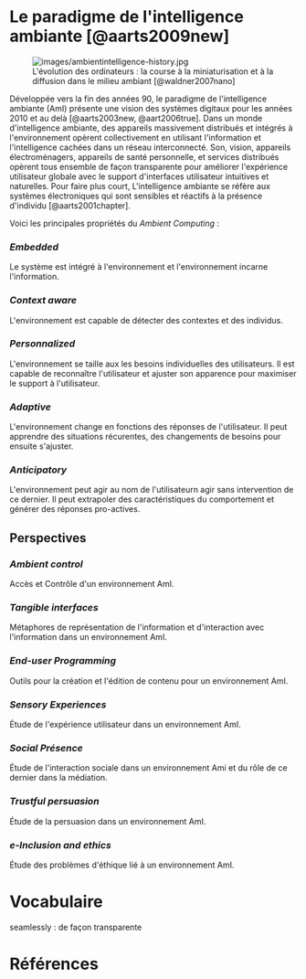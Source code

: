 # Le paradigme de l'intelligence ambiante [@aarts2009new]

<figure>
<img src="images/ambientintelligence-history.jpg" alt="images/ambientintelligence-history.jpg">
  <figcaption>L'évolution des ordinateurs : la course à la miniaturisation et à la diffusion dans le milieu ambiant [@waldner2007nano]</figcaption>
</figure>

Développée vers la fin des années 90, le paradigme de l'intelligence ambiante (AmI) présente une vision des systèmes digitaux pour les années 2010 et au delà [@aarts2003new, @aart2006true].
Dans un monde d'intelligence ambiante, des appareils massivement distribués et intégrés à l'environnement opèrent collectivement en utilisant l'information et l'intelligence cachées dans un réseau interconnecté. Son, vision, appareils électroménagers, appareils de santé personnelle, et services distribués opèrent tous ensemble de façon transparente pour améliorer l'expérience utilisateur globale avec le support d'interfaces utilisateur intuitives et naturelles.
Pour faire plus court, L'intelligence ambiante se réfère aux systèmes électroniques qui sont sensibles et réactifs à la présence d'individu [@aarts2001chapter].

Voici les principales propriétés du *Ambient Computing* :

### *Embedded*

Le système est intégré à l'environnement et l'environnement incarne l'information.

### *Context aware*

L'environnement est capable de détecter des contextes et des individus.

### *Personnalized*

L'environnement se taille aux les besoins individuelles des utilisateurs. Il est capable de reconnaître l'utilisateur et ajuster son apparence pour maximiser le support à l'utilisateur.

### *Adaptive*

L'environnement change en fonctions des réponses de l'utilisateur. Il peut apprendre des situations récurentes, des changements de besoins pour ensuite s'ajuster.

### *Anticipatory*

L'environnement peut agir au nom de l'utilisateurn agir sans intervention de ce dernier. Il peut extrapoler des caractéristiques du comportement et générer des réponses pro-actives.

## Perspectives

### *Ambient control*

Accès et Contrôle d'un environnement AmI.

### *Tangible interfaces*

Métaphores de représentation de l'information et d'interaction avec l'information dans un environnement AmI.

### *End-user Programming* 

Outils pour la création et l'édition de contenu pour un environnement AmI.

### *Sensory Experiences*

Étude de l'expérience utilisateur dans un environnement AmI.

### *Social Présence*

Étude de l'interaction sociale dans un environnement Ami et du rôle de ce dernier dans la médiation.

### *Trustful persuasion*

Étude de la persuasion dans un environnement AmI.

### *e-Inclusion and ethics*

Étude des problèmes d'éthique lié à un environnement AmI.

# Vocabulaire

seamlessly : de façon transparente

# Références